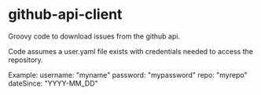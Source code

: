 # github-api-client

Groovy code to download issues from the github api.

Code assumes a user.yaml file exists with credentials needed to access the repository.

Example:
username: "myname"
password: "mypassword"
repo: "myrepo"
dateSince: "YYYY-MM_DD"